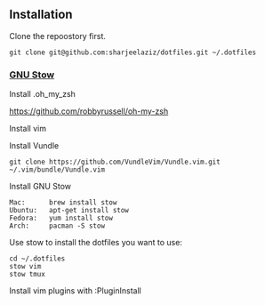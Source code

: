 ## Installation
Clone the repoostory first.
```
git clone git@github.com:sharjeelaziz/dotfiles.git ~/.dotfiles
```

### [GNU Stow](https://www.gnu.org/software/stow/)

Install .oh_my_zsh

https://github.com/robbyrussell/oh-my-zsh

Install vim

Install Vundle
```
git clone https://github.com/VundleVim/Vundle.vim.git ~/.vim/bundle/Vundle.vim
```
Install GNU Stow

    Mac:      brew install stow
    Ubuntu:   apt-get install stow
    Fedora:   yum install stow
    Arch:     pacman -S stow

Use stow to install the dotfiles you want to use:

    cd ~/.dotfiles
    stow vim
    stow tmux

Install vim plugins with :PluginInstall
